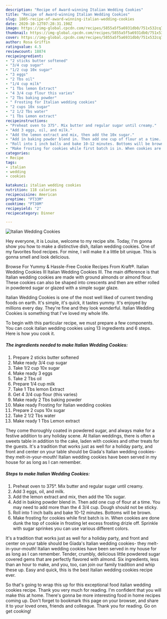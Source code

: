 ```yaml
---
description: "Recipe of Award-winning Italian Wedding Cookies"
title: "Recipe of Award-winning Italian Wedding Cookies"
slug: 1805-recipe-of-award-winning-italian-wedding-cookies
date: 2020-10-12T07:28:31.198Z
image: https://img-global.cpcdn.com/recipes/5855a5f5a6931db0/751x532cq70/italian-wedding-cookies-recipe-main-photo.jpg
thumbnail: https://img-global.cpcdn.com/recipes/5855a5f5a6931db0/751x532cq70/italian-wedding-cookies-recipe-main-photo.jpg
cover: https://img-global.cpcdn.com/recipes/5855a5f5a6931db0/751x532cq70/italian-wedding-cookies-recipe-main-photo.jpg
author: Rosa Griffin
ratingvalue: 4.5
reviewcount: 18874
recipeingredient:
- "2 sticks butter softened"
- "3/4 cup sugar"
- "1/2 cup 10x sugar"
- "3 eggs"
- "2 Tbs oil"
- "1/4 cup milk"
- "1 Tbs lemon Extract"
- "4 3/4 cup flour this varies"
- "2 Tbs baking powder"
- " Frosting for Italian wedding cookies"
- "2 cups 10x sugar"
- "2 1/2 Tbs water"
- "1 Tbs Lemon extract"
recipeinstructions:
- "Preheat oven to 375°. Mix butter and regular sugar until creamy."
- "Add 3 eggs, oil, and milk."
- "Add the lemon extract and mix, then add the 10x sugar."
- "Add in baking powder blend in. Then add one cup of flour at a time. You may need to add more than the 4 3/4 cup. Dough should not be sticky."
- "Roll into 1 inch balls and bake 10-12 minutes. Bottoms will be brown."
- "Make frosting for cookies while first batch is in. When cookies are done dunk the top of cookie in frosting let excess frosting drizle off. Sprinkle with sugar sprinkes you can use various different colors."
categories:
- Recipe
tags:
- italian
- wedding
- cookies

katakunci: italian wedding cookies 
nutrition: 118 calories
recipecuisine: American
preptime: "PT33M"
cooktime: "PT30M"
recipeyield: "2"
recipecategory: Dinner

---
```



![Italian Wedding Cookies](https://img-global.cpcdn.com/recipes/5855a5f5a6931db0/751x532cq70/italian-wedding-cookies-recipe-main-photo.jpg)

Hey everyone, it is Louise, welcome to my recipe site. Today, I'm gonna show you how to make a distinctive dish, italian wedding cookies. One of my favorites food recipes. For mine, I will make it a little bit unique. This is gonna smell and look delicious.

Browse For Yummy &amp; Hassle-Free Cookie Recipes From Kraft®. Italian Wedding Cookies III Italian Wedding Cookies III. The main difference is that Italian wedding cookies are made with ground almonds or almond flour. These cookies can also be shaped into crescents and then are either rolled in powdered sugar or glazed with a simple sugar glaze.

Italian Wedding Cookies is one of the most well liked of current trending foods on earth. It's simple, it's quick, it tastes yummy. It's enjoyed by millions every day. They're fine and they look wonderful. Italian Wedding Cookies is something that I've loved my whole life.


To begin with this particular recipe, we must prepare a few components. You can cook italian wedding cookies using 13 ingredients and 6 steps. Here is how you cook it.

<!--inarticleads1-->

##### The ingredients needed to make Italian Wedding Cookies:

1. Prepare 2 sticks butter softened
1. Make ready 3/4 cup sugar
1. Take 1/2 cup 10x sugar
1. Make ready 3 eggs
1. Take 2 Tbs oil
1. Prepare 1/4 cup milk
1. Take 1 Tbs lemon Extract
1. Get 4 3/4 cup flour (this varies)
1. Make ready 2 Tbs baking powder
1. Make ready  Frosting for Italian wedding cookies
1. Prepare 2 cups 10x sugar
1. Take 2 1/2 Tbs water
1. Make ready 1 Tbs Lemon extract


They come thoroughly coated in powdered sugar, and always make for a festive addition to any holiday scene. At Italian weddings, there is often a sweets table in addition to the cake, laden with cookies and other treats for the guests. It&#39;s a tradition that works just as well for a holiday party, and front and center on your table should be Giada&#39;s Italian wedding cookies- they melt-in-your-mouth! Italian wedding cookies have been served in my house for as long as I can remember. 

<!--inarticleads2-->

##### Steps to make Italian Wedding Cookies:

1. Preheat oven to 375°. Mix butter and regular sugar until creamy.
1. Add 3 eggs, oil, and milk.
1. Add the lemon extract and mix, then add the 10x sugar.
1. Add in baking powder blend in. Then add one cup of flour at a time. You may need to add more than the 4 3/4 cup. Dough should not be sticky.
1. Roll into 1 inch balls and bake 10-12 minutes. Bottoms will be brown.
1. Make frosting for cookies while first batch is in. When cookies are done dunk the top of cookie in frosting let excess frosting drizle off. Sprinkle with sugar sprinkes you can use various different colors.


It&#39;s a tradition that works just as well for a holiday party, and front and center on your table should be Giada&#39;s Italian wedding cookies- they melt-in-your-mouth! Italian wedding cookies have been served in my house for as long as I can remember. Tender, crumbly, delicious little powdered sugar covered gems that are perfectly flavored with almond. Six ingredients, less than an hour to make, and you, too, can join our family tradition and whip these up. Easy and quick, this is the best Italian wedding cookies recipe ever. 

So that's going to wrap this up for this exceptional food italian wedding cookies recipe. Thank you very much for reading. I'm confident that you will make this at home. There's gonna be more interesting food in home recipes coming up. Don't forget to bookmark this page on your browser, and share it to your loved ones, friends and colleague. Thank you for reading. Go on get cooking!
